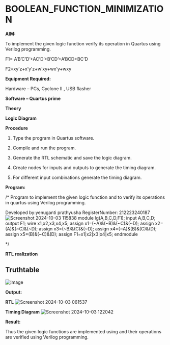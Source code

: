 # BOOLEAN_FUNCTION_MINIMIZATION

**AIM:**

To implement the given logic function verify its operation in Quartus using Verilog programming.

F1= A’B’C’D’+AC’D’+B’CD’+A’BCD+BC’D 

F2=xy’z+x’y’z+w’xy+wx’y+wxy

**Equipment Required:**

Hardware – PCs, Cyclone II , USB flasher

**Software – Quartus prime**

**Theory**

**Logic Diagram**

**Procedure**

1.	Type the program in Quartus software.

2.	Compile and run the program.

3.	Generate the RTL schematic and save the logic diagram.

4.	Create nodes for inputs and outputs to generate the timing diagram.

5.	For different input combinations generate the timing diagram.


**Program:**

/* Program to implement the given logic function and to verify its operations in quartus using Verilog programming. 

Developed by:yenuganti prathyusha
RegisterNumber: 212223240187
![Screenshot 2024-10-03 115838](https://github.com/user-attachments/assets/379c1655-ffba-464b-a40a-ac45d0dac0ff)
module lg(A,B,C,D,F1);
input A,B,C,D;
output F1;
wire x1,x2,x3,x4,x5;
assign x1=(~A)&(~B)&(~C)&(~D);
assign x2=(A)&(~C)&(~D);
assign x3=(~B)&(C)&(~D);
assign x4=(~A)&(B)&(C)&(D);
assign x5=(B)&(~C)&(D);
assign F1=x1|x2|x3|x4|x5;
endmodule


*/


**RTL realization**
## Truthtable
![image](https://github.com/user-attachments/assets/f4dd9ab8-d282-4ff6-b6ce-9a9a0266bb83)

**Output:**

**RTL**
![Screenshot 2024-10-03 061537](https://github.com/user-attachments/assets/e85ce2d4-962f-4fa1-ad7d-f98fc6ba9cf5)


**Timing Diagram**
![Screenshot 2024-10-03 122042](https://github.com/user-attachments/assets/839a7118-f81d-4e0b-9603-abbf0c98f194)

**Result:**

Thus the given logic functions are implemented using and their operations are verified using Verilog programming.

